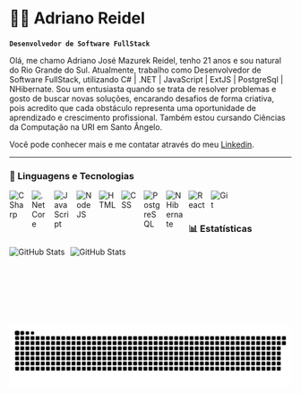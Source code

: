 # 👨‍💻 Adriano Reidel

**`Desenvolvedor de Software FullStack`**

Olá, me chamo Adriano José Mazurek Reidel, tenho 21 anos e sou natural do Rio Grande do Sul. Atualmente, trabalho como Desenvolvedor de Software FullStack, utilizando C# | .NET | JavaScript | ExtJS | PostgreSql | NHibernate. Sou um entusiasta quando se trata de resolver problemas e gosto de buscar novas soluções, encarando desafios de forma criativa, pois acredito que cada obstáculo representa uma oportunidade de aprendizado e crescimento profissional. Também estou cursando Ciências da Computação na URI em Santo Ângelo. 

Você pode conhecer mais e me contatar através do meu [Linkedin](https://www.linkedin.com/in/adrianoreidel/).

---

### 🤖 Linguagens e Tecnologias

<img 
    align="left" 
    alt="CSharp" 
    title="C#"
    width="30px" 
    style="padding-right: 10px;" 
    src="https://cdn.jsdelivr.net/gh/devicons/devicon@latest/icons/csharp/csharp-original.svg" 
/>
<img 
    align="left" 
    alt=".NetCore" 
    title=".NetCore"
    width="30px" 
    style="padding-right: 10px;" 
    src="https://cdn.jsdelivr.net/gh/devicons/devicon@latest/icons/dotnetcore/dotnetcore-original.svg"
/>
<img 
    align="left" 
    alt="JavaScript" 
    title="JavaScript"
    width="30px" 
    style="padding-right: 10px;" 
    src="https://cdn.jsdelivr.net/gh/devicons/devicon@latest/icons/javascript/javascript-original.svg" 
/>
<img 
    align="left" 
    alt="NodeJS" 
    title="NodeJS"
    width="30px" 
    style="padding-right: 10px;" 
    src="https://cdn.jsdelivr.net/gh/devicons/devicon@latest/icons/nodejs/nodejs-plain.svg"
/>
<img 
    align="left" 
    alt="HTML"
    title="HTML" 
    width="30px" 
    style="padding-right: 10px;" 
    src="https://cdn.jsdelivr.net/gh/devicons/devicon@latest/icons/html5/html5-original.svg" 
/>
<img 
    align="left" 
    alt="CSS" 
    title="CSS"
    width="30px" 
    style="padding-right: 10px;" 
    src="https://cdn.jsdelivr.net/gh/devicons/devicon@latest/icons/css3/css3-original.svg" 
/>
<img 
    align="left" 
    alt="PostgreSQL" 
    title="PostgreSQL"
    width="30px" 
    style="padding-right: 10px;" 
    src="https://cdn.jsdelivr.net/gh/devicons/devicon@latest/icons/postgresql/postgresql-original.svg"
/>
<img 
    align="left" 
    alt="NHibernate" 
    title="NHibernate"
    width="30px" 
    style="padding-right: 10px;" 
    src="https://cdn.jsdelivr.net/gh/devicons/devicon@latest/icons/nhibernate/nhibernate-original.svg"
/>
<img 
    align="left" 
    alt="React"
    title="React" 
    width="30px" 
    style="padding-right: 10px;" 
    src="https://cdn.jsdelivr.net/gh/devicons/devicon@latest/icons/react/react-original.svg" 
/>
<img 
    align="left" 
    alt="Git" 
    title="Git"
    width="30px" 
    style="padding-right: 10px;" 
    src="https://cdn.jsdelivr.net/gh/devicons/devicon@latest/icons/git/git-original.svg" 
/>

<br/>
<br/>

### 📊 Estatísticas

<p>
    <img 
      align="left" 
      alt="GitHub Stats" 
      height="140" 
    style="padding-right: 10px;" 
      src="https://github-readme-stats.vercel.app/api/top-langs/?username=adrianoreidel&theme=tokyonight&layout=compact&custom_title=Tecnologias&langs_count=9" 
  />
    <img 
    align="left" 
    alt="GitHub Stats" 
    height="140" 
    src="https://github-readme-stats.vercel.app/api?username=adrianoreidel&show_icons=true&theme=tokyonight&include_all_commits=true&count_private=true&locale=pt-br" 
  />
</p>


<img src="https://raw.githubusercontent.com/adrianoreidel/adrianoreidel/output/snake.svg" alt="Snake animation" />

###
